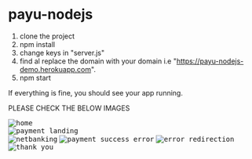 # payu-nodejs

1. clone the project
2. npm install
3. change keys in "server.js"
4. find al replace the domain with your domain i.e "https://payu-nodejs-demo.herokuapp.com".
5. npm start

If everything is fine, you should see your app running.

PLEASE CHECK THE BELOW IMAGES

<kbd>![home](https://user-images.githubusercontent.com/97753655/180473136-b19e09b3-ed4a-451b-b7ae-c5d6d5d096c6.png)</kbd><br/>
<kbd>![payment_landing](https://user-images.githubusercontent.com/97753655/180473252-8287b4fc-b456-46eb-891a-e901cf7753b3.png)</kbd><br/>
<kbd>![netbanking](https://user-images.githubusercontent.com/97753655/180473394-6465eef4-08fd-484f-a78f-4948fc18f448.png)</kbd>
<kbd>![payment_success_error](https://user-images.githubusercontent.com/97753655/180474012-0cdce604-dcbb-4ebd-8e8d-6aabe6ecf7f8.png)</kbd>
<kbd>![error_redirection](https://user-images.githubusercontent.com/97753655/180474044-90c01a42-7a2c-4fb0-ae55-1f25d6f0aedc.png)</kbd>
<kbd>![thank you](https://user-images.githubusercontent.com/97753655/180474023-48b900f3-165b-4d61-ac73-f03cc71681c9.png)</kbd>

